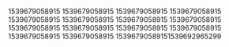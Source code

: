 1539679058915
1539679058915
1539679058915
1539679058915
1539679058915
1539679058915
1539679058915
1539679058915
1539679058915
1539679058915
1539679058915
1539679058915
1539679058915
1539679058915
15396790589151539692965299